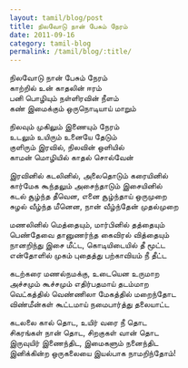 ```yaml
---
layout: tamil/blog/post
title: நிலவோடு நான் பேசும் நேரம்
date: 2011-09-16
category: tamil-blog
permalink: /tamil/blog/:title/
---
```


நிலவோடு நான் பேசும் நேரம் <br/>
காற்றில் உன் காதலின் ஈரம் <br/>
பனி பொழியும் நள்ளிரவின் நீளம் <br/>
கண் இமைக்கும் ஒருநொடியாய் மாறும்

நிலவும் முகிலும் இணையும் நேரம் <br/>
உடலும் உயிரும் உனையே தேடும் <br/>
குளிரும் இரவில், நிலவின் ஒளியில் <br/>
காமன் மொழியில் காதல் சொல்வேன்

இரவினில் கடலினில், அலைதொடும் கரையினில் <br/>
கார்மேக கூந்தலும் அசைந்தாடும் இசையினில் <br/>
கடல் சூழ்ந்த தீவென, எனை சூழ்ந்தாய் ஒருமுறை <br/>
சுழல் வீழ்ந்த மீனென, நான் வீழ்ந்தேன் முதல்முறை

மணலினில் மெத்தையும், மார்பினில் தத்தையும் <br/>
பெண்தேவை தானுணர்ந்த கைவிரல் வித்தையும் <br/>
நானறிந்து இசை மீட்ட, கொடியிடையில் தீ மூட்ட <br/>
என்தோளில் முகம் புதைத்து பற்காவியம் நீ தீட்ட

கடற்கரை மணல்நமக்கு, உடையென உருமாற <br/>
அச்சமும் கூச்சமும் எதிர்பதமாய் தடம்மாற <br/>
வெட்கத்தில் வெண்ணிலா மேகத்தில் மறைந்தோட <br/>
விண்மீன்கள் கூட்டமாய் நமைபார்த்து தலையாட்ட

கடலலை கால் தொட, உயிர் வரை நீ தொட <br/>
சிகரங்கள் நான் தொட, சிறகுகள் வான் தொட <br/>
இருவுயிர் இணைந்திட, இமைகளும் நனைந்திட <br/>
இனிக்கின்ற ஒருகலையை இயல்பாக நாமறிந்தோம்!
